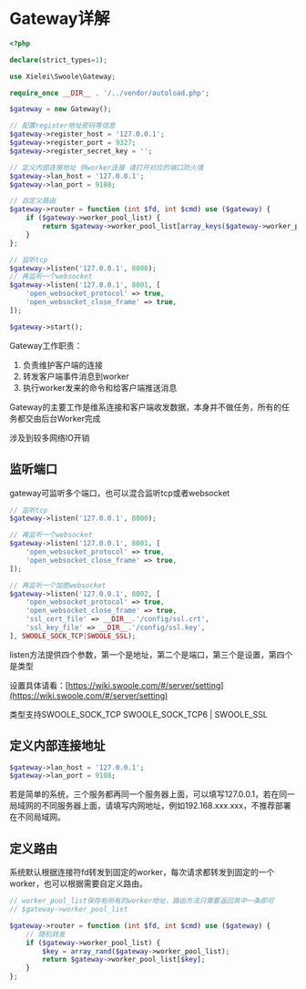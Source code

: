 # Gateway详解

```php
<?php

declare(strict_types=1);

use Xielei\Swoole\Gateway;

require_once __DIR__ . '/../vendor/autoload.php';

$gateway = new Gateway();

// 配置register地址密码等信息
$gateway->register_host = '127.0.0.1';
$gateway->register_port = 9327;
$gateway->register_secret_key = '';

// 定义内部连接地址 供worker连接 请打开对应的端口防火墙
$gateway->lan_host = '127.0.0.1';
$gateway->lan_port = 9108;

// 自定义路由
$gateway->router = function (int $fd, int $cmd) use ($gateway) {
    if ($gateway->worker_pool_list) {
        return $gateway->worker_pool_list[array_keys($gateway->worker_pool_list)[$fd % count($gateway->worker_pool_list)]];
    }
};

// 监听tcp
$gateway->listen('127.0.0.1', 8000);
// 再监听一个websocket
$gateway->listen('127.0.0.1', 8001, [
    'open_websocket_protocol' => true,
    'open_websocket_close_frame' => true,
]);

$gateway->start();

```

Gateway工作职责：

1. 负责维护客户端的连接
2. 转发客户端事件消息到worker
3. 执行worker发来的命令和给客户端推送消息

Gateway的主要工作是维系连接和客户端收发数据，本身并不做任务，所有的任务都交由后台Worker完成

涉及到较多网络IO开销

## 监听端口

gateway可监听多个端口，也可以混合监听tcp或者websocket

``` php
// 监听tcp
$gateway->listen('127.0.0.1', 8000);

// 再监听一个websocket
$gateway->listen('127.0.0.1', 8001, [
    'open_websocket_protocol' => true,
    'open_websocket_close_frame' => true,
]);

// 再监听一个加密websocket
$gateway->listen('127.0.0.1', 8002, [
    'open_websocket_protocol' => true,
    'open_websocket_close_frame' => true,
    'ssl_cert_file' => __DIR__.'/config/ssl.crt',
    'ssl_key_file' => __DIR__.'/config/ssl.key',
], SWOOLE_SOCK_TCP|SWOOLE_SSL);
```

listen方法提供四个参数，第一个是地址，第二个是端口，第三个是设置，第四个是类型

设置具体请看：[https://wiki.swoole.com/#/server/setting](https://wiki.swoole.com/#/server/setting)

类型支持SWOOLE_SOCK_TCP SWOOLE_SOCK_TCP6 | SWOOLE_SSL

## 定义内部连接地址

``` php
$gateway->lan_host = '127.0.0.1';
$gateway->lan_port = 9108;
```

若是简单的系统，三个服务都再同一个服务器上面，可以填写127.0.0.1，若在同一局域网的不同服务器上面，请填写内网地址，例如192.168.xxx.xxx，不推荐部署在不同局域网。

## 定义路由

系统默认根据连接符fd转发到固定的worker，每次请求都转发到固定的一个worker，也可以根据需要自定义路由。

``` php
// worker_pool_list保存有所有的worker地址，路由方法只需要返回其中一条即可
// $gateway->worker_pool_list

$gateway->router = function (int $fd, int $cmd) use ($gateway) {
    // 随机转发
    if ($gateway->worker_pool_list) {
        $key = array_rand($gateway->worker_pool_list);
        return $gateway->worker_pool_list[$key];
    }
};
```
